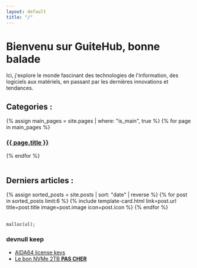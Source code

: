 ```yaml
---
layout: default
title: "/"
---
```


# Bienvenu sur GuiteHub, bonne balade

Ici, j'explore le monde fascinant des technologies de l'information, des logiciels aux matériels, en passant par les dernières innovations et tendances.

<div class="container mt-5">
  <h2 class="mb-4">Categories :</h2>
  <!-- Les cartes pour les pages principales -->
  <div class="row row-cols-1 row-cols-md-2 g-4">
    {% assign main_pages = site.pages | where: "is_main", true %}
    {% for page in main_pages %}
    <div class="col">
      <a href="{{ page.url }}" class="text-decoration-none">
        <div class="card card-cover h-100 overflow-hidden text-bg-dark rounded-4 shadow-lg"
          style="background-image: url('{{ site.baseurl }}/assets/images/{{ page.image }}');">
          <div class="d-flex flex-column h-100 p-5 pb-3 text-shadow-1">
            <h3 class="pt-5 mt-5 mb-4 display-6 lh-1 fw-bold">{{ page.title }}</h3>
          </div>
        </div>
      </a>
    </div>
    {% endfor %}
  </div>
  <br>
  <h2 class="mb-4">Derniers articles :</h2>
  <!-- Les cartes pour les articles récents -->
  <div class="row row-cols-1 row-cols-lg-3 row-cols-md-2 g-4">
    {% assign sorted_posts = site.posts | sort: "date" | reverse %}
    {% for post in sorted_posts limit:6 %}
    {% include template-card.html link=post.url title=post.title image=post.image icon=post.icon %}
    {% endfor %}
  </div>

</div>
<br>

```
malloc(ul);
```

### devnull keep
- [AIDA64 license keys](https://gist.github.com/thegreatestminer/af7a7d6cb3cafc0c5c146999c687d58d)
- [Le bon NVMe 2TB **PAS CHER**](https://www.amazon.fr/gp/product/B08GVDNTGJ/ref=ppx_yo_dt_b_asin_title_o00_s00?ie=UTF8&psc=1)

<br>
<br>
